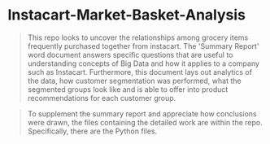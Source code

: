 # Instacart-Market-Basket-Analysis
>This repo looks to uncover the relationships among grocery items frequently purchased together from instacart. The 'Summary Report' word document answers specific questions that are useful to understanding concepts of Big Data and how it applies to a company such as Instacart. Furthermore, this document lays out analytics of the data, how customer segmentation was performed, what the segmented groups look like and is able to offer into product recommendations for each customer group. 

>To supplement the summary report and appreciate how conclusions were drawn, the files containing the detailed work are within the repo. Specifically, there are the Python files. 
